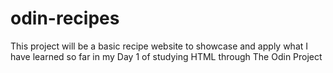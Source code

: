 # odin-recipes
This project will be a basic recipe website to showcase and apply what I have learned so far in my Day 1 of studying HTML through The Odin Project